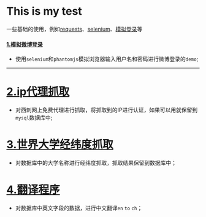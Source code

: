This is my test
======
一些基础的使用，例如[requests](https://github.com/kidword/spider/tree/master/requests%E4%BD%BF%E7%94%A8 "测试")、[selenium](https://github.com/kidword/spider/tree/master/selenuim%2Bphantomjs%E6%93%8D%E4%BD%9C)、[模拟登录](https://github.com/kidword/spider/tree/master/weibo)等

  
#### [1.模拟微博登录](https://github.com/kidword/spider/tree/master/weibo)  
- 使用`selenium`和`phantomjs`模拟浏览器输入用户名和密码进行微博登录的`demo`;
----

[2.ip代理抓取](https://github.com/kidword/spider/tree/master/IP_proxy)
=====
- 对西刺网上免费代理进行抓取，将抓取到的IP进行认证，如果可以用就保留到`mysql`数据库中;  

[3.世界大学经纬度抓取](https://github.com/kidword/spider/tree/master/school)  
====
- 对数据库中的大学名称进行经纬度抓取，抓取结果保留到数据库中；

[4.翻译程序](https://github.com/kidword/spider/tree/master/%E7%BF%BB%E8%AF%91%E7%A8%8B%E5%BA%8F)  
====
- 对数据库中英文字段的数据，进行中文翻译`en` `to` `ch`；
